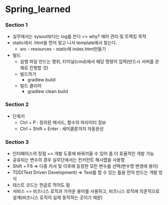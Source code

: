 # Spring_learned

### Section 1

- 실무에서는 sysout보다는 log를 쓴다 => why? 에러 관리 및 트랙킹 목적
- static에서 .html을 먼저 찾고 나서 template에서 찾는다.
  - src - resources - static에 index.html만들기
- 빌드
  - 실행 파일 만드는 행위, 터미널(cmd)에서 해당 명령어 입력(반드시 서버를 끈 채로 진행할 것)
  - 빌드하기
    - gradlew build
  - 빌드 클리어
    - gradlew clean build



### Section 2

- 단축키
  - Ctrl + P : 정의된 메서드, 함수의 파라미터 정보
  - Ctrl + Shift + Enter : 세미콜론까지 자동완성



### Section 3

- 인터페이스의 장점 => 개발 도중에 바꿔끼울 수 있어 좀 더 효율적인 개발 가능
- 공유되는 변수의 경우 실무단에서는 컨커런트 해시맵을 사용함
- Shift + F6 => 다중 커서 및 이후에 등장한 모든 변수를 선택(변수명 변경에 용이)
- TDD(Test Driven Development) => Test를 할 수 있는 틀을 먼저 만드는 개발 방식
- 테스트 코드는 한글로 적어도 됨
- 서비스 => 비즈니스 로직과 가까운 용어를 사용하고, 비즈니스 로직에 의존적으로 설계(비즈니스 로직이 실제 동작하는 곳이기 때문)